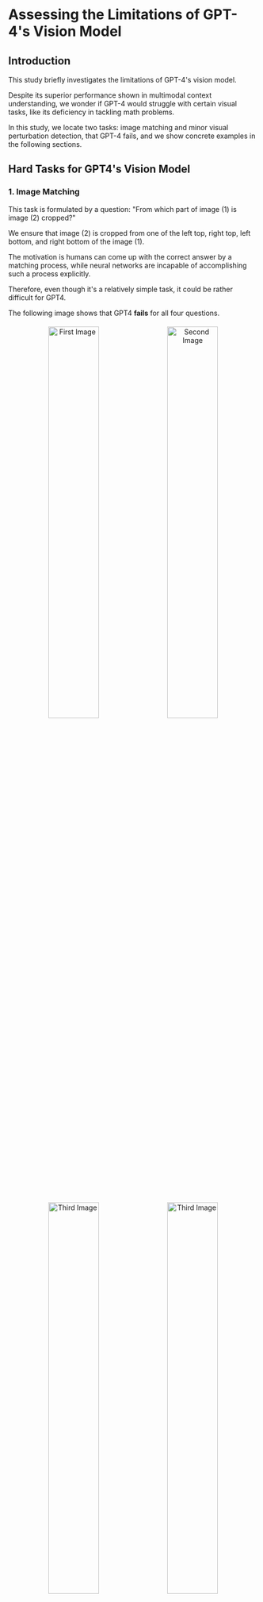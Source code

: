 # Assessing the Limitations of GPT-4's Vision Model

## Introduction
This study briefly investigates the limitations of GPT-4's vision model. 

Despite its superior performance shown in multimodal context understanding, we wonder if GPT-4 would struggle with certain visual tasks, like its deficiency in tackling math problems. 

In this study, we locate two tasks: image matching and minor visual perturbation detection, that GPT-4 fails, and we show concrete examples in the following sections.


## Hard Tasks for GPT4's Vision Model


### 1. Image Matching
This task is formulated by a question: "From which part of image (1) is image (2) cropped?"

We ensure that image (2) is cropped from one of the left top, right top, left bottom, and right bottom of the image (1).

The motivation is humans can come up with the correct answer by a matching process, while neural networks are incapable of accomplishing such a process explicitly.

Therefore, even though it's a relatively simple task, it could be rather difficult for GPT4.

The following image shows that GPT4 **fails** for all four questions.

<div align="center">
    <img src="https://github.com/ywugwu/ywugwu.github.io/blob/main/_posts/imgs/match1.png?raw=True" width="45%" alt="First Image" style="display: inline-block; margin: 5px;">
    <img src="https://github.com/ywugwu/ywugwu.github.io/blob/main/_posts/imgs/match2.png?raw=True" width="45%" alt="Second Image" style="display: inline-block; margin: 5px;">
    <img src="https://github.com/ywugwu/ywugwu.github.io/blob/main/_posts/imgs/match3.png?raw=True" width="45%" alt="Third Image" style="display: inline-block; margin: 5px;">
    <img src="https://github.com/ywugwu/ywugwu.github.io/blob/main/_posts/imgs/match4.png?raw=True" width="45%" alt="Third Image" style="display: inline-block; margin: 5px;">
    <br>
<!--     <em>Caption goes here</em> -->
</div>


### 2. Perturbation Detection
This task is formulated by asking, "Are the two images identical? Do not use code analyzer."

By disabling GPT's code analyzer, we can see that GPT4's vision model can't distinguish minor difference between images.

<div align="center">
    <img src="https://github.com/ywugwu/ywugwu.github.io/assets/128890731/a28225cd-a78b-48ca-a510-ce6bb872f6db" width="45%">
    <br>
    <em>Image (1) and Image (2) are identical while GPT4 returns "not identical"</em>
</div>

<div align="center">
    <img src="https://github.com/ywugwu/ywugwu.github.io/assets/128890731/93670344-720b-4f68-8445-8f9b1defbb1f" width="45%">
    <br>
    <em>Image (2) differs from image (1) by adding a small white patch. Although GPT4 returns "not identical", the reasons are incorrect and it doesn't discover the white patch we add.</em>
</div>

<div align="center">
    <img src="https://github.com/ywugwu/ywugwu.github.io/assets/128890731/0ebf5d29-8fa2-4277-a27a-bb0312c941fc" width="45%">
    <br>
    <em>Image (2) differs from image (1) by adding 5 small white patches. GPT4 only identifies 2 of them. </em>
</div>




## Findings (Limitations Identified)

This study reveals two main limitations in GPT-4's vision model: difficulty in precise image matching and perturbation detection.

GPT-4 fails both tasks which can be easily tackled by explicit rule-based algorithms. 

1. **Image Matching:** GPT-4 struggles with locating the exact region from which a sub-image is cropped. This is likely due to its design, which excels in pattern recognition and context interpretation, but not in tasks requiring spatial analysis. The model's approach to image understanding is based on identifying and interpreting global features rather than focusing on precise spatial relationships within the image.

2. **Perturbation Detection:** The model also shows limitations in detecting minor alterations in images. This can be attributed to its training, which emphasizes on broader context and patterns over minute, localized changes. Such a limitation indicates a gap in its ability to recognize subtle variations that are often critical in fields like medical imaging or quality control.

In conclusion, while GPT-4 demonstrates remarkable abilities in general image analysis and understanding, it falls short in tasks requiring exact spatial awareness and minor detail detection. These findings suggest areas for future improvement and specialization in AI vision models.


## References

- OpenAI et al. (2023). *GPT-4 Technical Report*. arXiv:2303.08774 [cs.CL]. Available at: [https://arxiv.org/abs/2303.08774](https://arxiv.org/abs/2303.08774)
